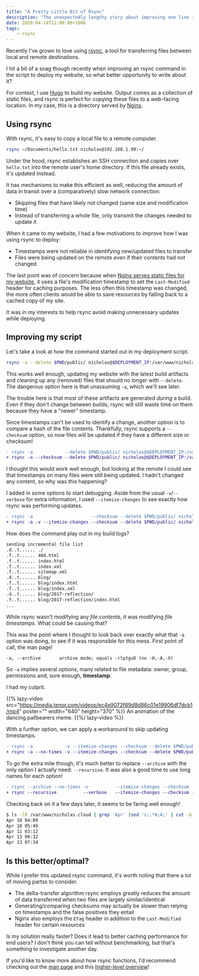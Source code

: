 ```yaml
---
title: "A Pretty Little Bit of Rsync"
description: "The unexpectedly lengthy story about improving one line in a script"
date: 2020-04-14T12:00:00+1000
tags:
    - rsync
---
```


Recently I've grown to love using [rsync](https://rsync.samba.org/), a tool for transferring files between local and remote destinations.

I hit a bit of a snag though recently when improving an rsync command in the script to deploy my website, so what better opportunity to write about it?

<!--more-->

For context, I use [Hugo](https://gohugo.io) to build my website. Output comes as a collection of static files, and rsync is perfect for copying these files to a web-facing location. In my case, this is a directory served by [Nginx](https://nginx.org/en/).

## Using rsync

With rsync, it's easy to copy a local file to a remote computer.

```sh
rsync ~/Documents/hello.txt nicholas@192.168.1.99:~/
```

Under the hood, rsync establishes an SSH connection and copies over `hello.txt` into the remote user's home directory. If this file already exists, it's updated instead.

It has mechanisms to make this efficient as well, reducing the amount of data in transit over a (comparatively) slow network connection:

-   Skipping files that have likely not changed (same size and modification time)
-   Instead of transferring a whole file, only transmit the changes needed to update it

When it came to my website, I had a few motivations to improve how I was using rsync to deploy:

-   Timestamps were not reliable in identifying new/updated files to transfer
-   Files were being updated on the remote even if their contents had not changed

The last point was of concern because when [Nginx serves static files for my website](https://github.com/nchlswhttkr/website/blob/6cdee73a859c70d8dacd723ec1780114d604315b/nicholas.cloud.nginx#L20), it uses a file's modification timestamp to set the `Last-Modified` header for caching purposes. The less often this timestamp was changed, the more often clients would be able to save resources by falling back to a cached copy of my site.

It was in my interests to help rsync avoid making unnecessary updates while deploying.

## Improving my script

Let's take a look at how the command started out in my deployment script.

```sh
rsync -a --delete $PWD/public/ nicholas@$DEPLOYMENT_IP:/var/www/nicholas.cloud
```

This works well enough, updating my website with the latest build artifacts and cleaning up any (removed) files that should no longer with `--delete`. The dangerous option here is that unassuming `-a`, which we'll see later.

The trouble here is that most of these artifacts are generated _during_ a build. Even if they don't change between builds, rsync will still waste time on them because they have a "newer" timestamp.

Since timestamps can't be used to identify a change, another option is to compare a hash of the file contents. Thankfully, rsync supports a `--checksum` option, so now files will be updated if they have a different size or checksum!

```diff
- rsync -a            --delete $PWD/public/ nicholas@$DEPLOYMENT_IP:/var/www/nicholas.cloud
+ rsync -a --checksum --delete $PWD/public/ nicholas@$DEPLOYMENT_IP:/var/www/nicholas.cloud
```

I thought this would work well enough, but looking at the remote I could see that timestamps on many files were still being updated. I hadn't changed any content, so why was this happening?

I added in some options to start debugging. Aside from the usual `-v`/`--verbose` for extra information, I used `--itemize-changes` to see exactly how rsync was performing updates.

```diff
- rsync -a                      --checksum --delete $PWD/public/ nicholas@$DEPLOYMENT_IP:/var/www/nicholas.cloud
+ rsync -a -v --itemize-changes --checksum --delete $PWD/public/ nicholas@$DEPLOYMENT_IP:/var/www/nicholas.cloud
```

How does the command play out in my build logs?

```sh
sending incremental file list
.d..t...... ./
.f..t...... 404.html
.f..t...... index.html
.f..t...... index.xml
.f..t...... sitemap.xml
.d..t...... blog/
.f..t...... blog/index.html
.f..t...... blog/index.xml
.d..t...... blog/2017-reflection/
.f..t...... blog/2017-reflection/index.html
...
```

While rsync wasn't modifying any _file contents_, it was modifying _file timestamps_. What could be causing that?

This was the point where I thought to look back over exactly what that `-a` option was doing, to see if it was responsible for this mess. First point of call, the man page!

```txt
-a, --archive       archive mode; equals -rlptgoD (no -H,-A,-X)
```

So `-a` implies several options, many related to file metadata: owner, group, permissions and, sure enough, **timestamp**.

I had my culprit.

{{% lazy-video src="https://media.tenor.com/videos/ec4e9072f89d8d86c01e19906df7dcb1/mp4" poster="" width="640" height="370" %}}
An animation of the dancing pallbearers meme.
{{%/ lazy-video %}}

With a further option, we can apply a workaround to skip updating timestamps.

```diff
- rsync -a            -v --itemize-changes --checksum --delete $PWD/public/ nicholas@$DEPLOYMENT_IP:/var/www/nicholas.cloud
+ rsync -a --no-times -v --itemize-changes --checksum --delete $PWD/public/ nicholas@$DEPLOYMENT_IP:/var/www/nicholas.cloud
```

To go the extra mile though, it's much better to replace `--archive` with the only option I actually need: `--recursive`. It was also a good time to use long names for each option!

```diff
- rsync --archive --no-times -v          --itemize-changes --checksum --delete $PWD/public/ nicholas@$DEPLOYMENT_IP:/var/www/nicholas.cloud
+ rsync --recursive          --verbose   --itemize-changes --checksum --delete $PWD/public/ nicholas@$DEPLOYMENT_IP:/var/www/nicholas.cloud
```

Checking back on it a few days later, it seems to be faring well enough!

```sh
$ ls -lR /var/www/nicholas.cloud | grep 'Apr' |sed 's;.*A;A;' | cut -b -12 | sort --unique
Apr 10 04:09
Apr 10 05:49
Apr 11 03:12
Apr 13 06:32
Apr 13 07:34
```

## Is this better/optimal?

While I prefer this updated rsync command, it's worth noting that there a lot of moving partss to consider.

-   The delta-transfer algorithm rsync employs greatly reduces the amount of data transferred when two files are largely similar/identical
-   Generating/comparing checksums may actually be slower than relying on timestamps and the false positives they entail
-   Nginx also employs the `ETag` header in addition to the `Last-Modified` header for certain resources

Is my solution really faster? Does it lead to better caching performance for end users? I don't think you can tell without benchmarking, but that's something to investigate another day.

If you'd like to know more about how rsync functions, I'd recommend checking out the [man page](https://download.samba.org/pub/rsync/rsync.html) and this [higher-level overview](https://rsync.samba.org/how-rsync-works.html)!
